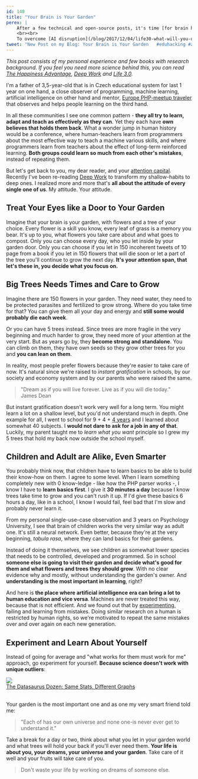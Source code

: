 ```yaml
---
id: 140
title: "Your Brain is Your Garden"
perex: |
    After a few technical and open-source posts, it's time [for brain hacking](/blog/2018/05/03/how-do-you-treat-your-own-first-ai/). Thanks to the recent boom of AI, neuroscience starts to overlap with human psychology. When it comes to learning methods, humans and computers are more alike than ever before.
    <br><br>
    To overcome [AI disruption](/blog/2017/12/04/life30-what-will-you-do-when-ai-takes-over-the-world/), you'll be valuable by actually making AI or by hacking your brain to be super-adaptable and irreplaceable.
tweet: "New Post on my Blog: Your Brain is Your Garden   #eduhacking #ai #hi #learning "
---
```


*This post consists of my personal experience and few books with research background. If you feel you need more science behind this, you can read [The Happiness Advantage](https://www.amazon.com/gp/product/B00435DZ7S/), [Deep Work](http://calnewport.com/books/deep-work/) and [Life 3.0](https://www.amazon.com/Life-3-0-Being-Artificial-Intelligence-ebook-dp-B07474JB3Q/dp/B07474JB3Q/).*

I'm a father of 3,5-year-old that is in Czech educational system for last 1 year on one hand, a close observer of programming, machine learning, artificial intelligence on other hand and mentor, [Europe PHP-meetup traveler](http://friendsofphp.org/) that observes and helps people learning on the third hand.

In all these communities I see one common pattern - **they all try to learn, adapt and teach as effectively as they can**. Yet they each have **own believes that holds them back**. What a wonder  jump in human history would be a conference, where human-teachers learn from programmers about the most effective way to teach a machine various skills, and where programmers learn from teachers about the effect of long-term reinforced learning. **Both groups could learn so much from each other's mistakes**, instead of repeating them.

But let's get back to you, my dear reader, and your [attention capital](http://calnewport.com/blog/2017/11/30/on-the-complicated-economics-of-attention-capital). Recently I've been re-reading [Deep Work](/blog/2017/09/25/3-non-it-books-that-help-you-to-become-better-programmer/#deep-work-by-cal-newport) to transform my shallow-habits to deep ones. I realized more and more that's **all about the attitude of every single one of us**. My attitude. Your attitude.

## Treat Your Eyes like a Door to Your Garden

Imagine that your brain is your garden, with flowers and a tree of your choice. Every flower is a skill you know, every leaf of grass is a memory you bear. It's up to you, what flowers you take care about and what goes to compost. Only you can choose every day, who you let inside by your garden door.
Only you can choose if you let in 150 incoherent tweets of 10 page from a book if you let in 150 flowers that will die soon or let a part of the tree you'll continue to grow the next day. **It's your attention span, that let's these in, you decide what you focus on.**

## Big Trees Needs Times and Care to Grow

Imagine there are 150 flowers in your garden. They need water, they need to be protected parasites and fertilized to grow strong. Where do you take time for that? You can give them all your day and energy and **still some would probably die each week**.

Or you can have 5 trees instead. Since trees are more fragile in the very beginning and much harder to grow, they need more of your attention at the very start. But as years go by, they **become strong and standalone**. You can climb on them, they have own seeds so they grow other trees for you and **you can lean on them**.

In reality, most people prefer flowers because they're easier to take care of now. It's natural since we're raised to *instant gratification* in schools, by our society and economy system and by our parents who were raised the same.

<blockquote class="blockquote text-center">
    "Dream as if you will live forever. Live as if you will die today."
    <footer class="blockquote-footer">James Dean</footer>
</blockquote>

But instant gratification doesn't work very well for a long term. You might learn a lot on a shallow level, but you'd not understand much in depth. One example for all, I went to school for 9 + 4 + [4 years](/blog/2017/11/13/7-tips-you-should-know-before-going-to-university/) and I learned about somewhat 40 subjects. I **would not dare to ask for a job in any of that**. Luckily, my parent taught me to *learn what you want* principle so I grew my 5 trees that hold my back now outside the school myself.

## Children and Adult are Alike, Even Smarter

You probably think now, that children have to learn basics to be able to build their know-how on them. I agree to some level. When I learn something completely new with 0 know-ledge - like how the PHP parser works -, I know I have to **learn basics first**. I give it **30 minutes a day** because I know trees take time to grow and you can't rush it up. If I'd give these basics 6 hours a day, like in a school, I know I would fail, feel bad that I'm slow and probably never learn it.

From my personal single-use-case observation and 3 years on Psychology University, I see that brain of children works the very similar way as adult one. It's still a neural network. Even better, because they're at the very beginning, *tabula rasa*, where they can land basics for their gardens.

Instead of doing it themselves, we see children as somewhat lower species that needs to be controlled, developed and programmed. So in school **someone else is going to visit their garden and decide what's good for them and what flowers and trees they should grow**. With no clear evidence why and mostly, without understanding the garden's owner. And **understanding is the most important in learning**, right?

And here is **the place where artificial intelligence era can bring a lot to human education and vice versa**. Machines are never treated this way, because that is not efficient. And we found out that by [experimenting](/blog/2018/09/10/5-advices-i-would-love-to-get-before-starting-to-maintain-open-source/#5-don-t-take-advise-as-granted-experiment-for-yourself), failing and learning from mistakes. Doing similar research on a human is restricted by human rights, so we're motivated to repeat the same mistakes over and over again on each new generation.

## Experiment and Learn About Yourself

Instead of going for average and "what works for them must work for me" approach, go experiment for yourself. **Because science doesn't work with unique outliers**:

<div class="text-center">
    <img src="https://d2f99xq7vri1nk.cloudfront.net/AllDinosGrey_1.png">
    <br>
    <a href="https://www.autodeskresearch.com/publications/samestats">The Datasaurus Dozen: Same Stats, Different Graphs</a>
</div>

<br>

Your garden is the most important one and as one my very smart friend told me:

<blockquote class="blockquote text-center">
    "Each of has our own universe and none one-is never ever get to understand it."
</blockquote>

Take a break for a day or two, think about what you let in your garden world and what trees will hold your back if you'll ever need them. **Your life is about you, your dreams, your universe and your garden**. Take care of it well and your fruits will take care of you.

<blockquote class="blockquote text-center">
    Don't waste your life by working on dreams of someone else.
</blockquote>